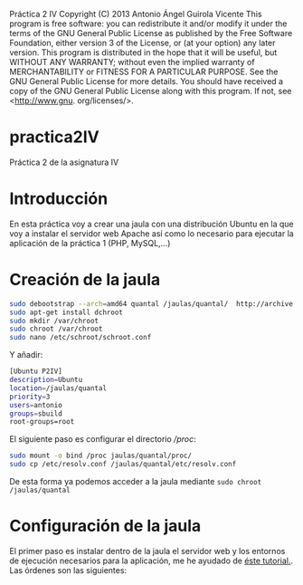 Práctica 2 IV
Copyright (C) 2013 Antonio Ángel Guirola Vicente
This program is free software: you can redistribute it and/or
modify
it under the terms of the GNU General Public License as published
by
the Free Software Foundation, either version 3 of the License, or
(at your option) any later version.
This program is distributed in the hope that it will be useful,
but WITHOUT ANY WARRANTY; without even the implied warranty of
MERCHANTABILITY or FITNESS FOR A PARTICULAR PURPOSE. See the
GNU General Public License for more details.
You should have received a copy of the GNU General Public License
along with this program. If not, see <http://www.gnu.
org/licenses/>.

practica2IV
===========

Práctica 2 de la asignatura IV

# Introducción

En esta práctica voy a crear una jaula con una distribución Ubuntu en la que voy a instalar el servidor web Apache así como lo necesario para ejecutar la aplicación de la práctica 1 (PHP, MySQL,...)

# Creación de la jaula

```sh
sudo debootstrap --arch=amd64 quantal /jaulas/quantal/	http://archive.ubuntu.com/ubuntu
sudo apt-get install dchroot
sudo mkdir /var/chroot  
sudo chroot /var/chroot 
sudo nano /etc/schroot/schroot.conf
```

Y añadir:

```sh
[Ubuntu P2IV]
description=Ubuntu
location=/jaulas/quantal
priority=3
users=antonio
groups=sbuild
root-groups=root
```

El siguiente paso es configurar el directorio */proc*:

```sh
sudo mount -o bind /proc jaulas/quantal/proc/
sudo cp /etc/resolv.conf /jaulas/quantal/etc/resolv.conf
```

De esta forma ya podemos acceder a la jaula mediante `sudo chroot /jaulas/quantal`

# Configuración de la jaula

El primer paso es instalar dentro de la jaula el servidor web y los entornos de ejecución necesarios para la aplicación, me he ayudado de [éste tutorial.](http://soportetecnicocurc.blogspot.com.es/2013/03/instalar-apache-php-mysql-y-phpmyadmin.html). Las órdenes son las siguientes:












